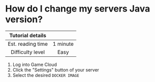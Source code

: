 # How do I change my servers Java version?

|  Tutorial details |           |
|:-----------------:|:---------:|
| Est. reading time | 1 minute |
| Difficulty level  | Easy      |

1. Log into Game Cloud
2. Click the "Settings" button of your server
3. Select the desired `DOCKER IMAGE`